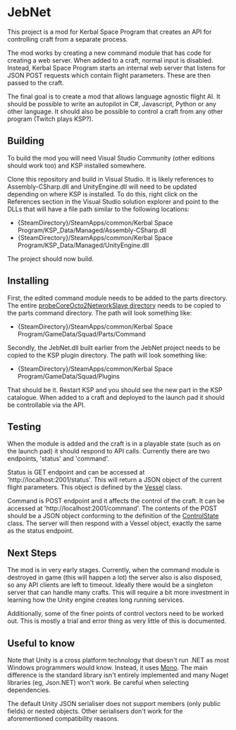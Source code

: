 # JebNet

This project is a mod for Kerbal Space Program that creates an API for controlling craft from a separate process.

The mod works by creating a new command module that has code for creating a web server. When added to a craft, normal input is disabled. Instead, Kerbal Space Program starts an internal web server that listens for JSON POST requests which contain flight parameters. These are then passed to the craft.

The final goal is to create a mod that allows language agnostic flight AI. It should be possible to write an autopilot in C#, Javascript, Python or any other language. It should also be possible to control a craft from any other program (Twitch plays KSP?).

## Building

To build the mod you will need Visual Studio Community (other editions should work too) and KSP installed somewhere.

Clone this repository and build in Visual Studio. It is likely references to Assembly-CSharp.dll and UnityEngine.dll will need to be updated depending on where KSP is installed.
To do this, right click on the References section in the Visual Studio solution explorer and point to the DLLs that will have a file path similar to the following locations:

* {SteamDirectory}/SteamApps/common/Kerbal Space Program/KSP_Data/Managed/Assembly-CSharp.dll
* {SteamDirectory}/SteamApps/common/Kerbal Space Program/KSP_Data/Managed/UnityEngine.dll

The project should now build.

## Installing

First, the edited command module needs to be added to the parts directory. The entire [probeCoreOcto2NetworkSlave directory](https://github.com/RichTeaMan/JebNet/tree/master/JebNet/probeCoreOcto2NetworkSlave) needs to be copied to the parts command directory. The path will look something like:

* {SteamDirectory}/SteamApps/common/Kerbal Space Program/GameData/Squad/Parts/Command

Secondly, the JebNet.dll built earlier from the JebNet project needs to be copied to the KSP plugin directory. The path will look something like:

* {SteamDirectory}/SteamApps/common/Kerbal Space Program/GameData/Squad/Plugins

That should be it. Restart KSP and you should see the new part in the KSP catalogue. When added to a craft and deployed to the launch pad it should be controllable via the API.

## Testing

When the module is added and the craft is in a playable state (such as on the launch pad) it should respond to API calls. Currently there are two endpoints, 'status' and  'command'.

Status is GET endpoint and can be accessed at 'http://localhost:2001/status'. This will return a JSON object of the current flight parameters. This object is defined by the [Vessel](https://github.com/RichTeaMan/JebNet/blob/master/JebNet.Controller/Integration/Domain/Vessel.cs) class.

Command is POST endpoint and it affects the control of the craft. It can be accessed at 'http://localhost:2001/command'. The contents of the POST should be a JSON object conforming to the definition
of the [ControlState](https://github.com/RichTeaMan/JebNet/blob/master/JebNet.Controller/Integration/Domain/ControlState.cs) class. The server will then respond with a Vessel object, exactly the same as the status endpoint.

## Next Steps

The mod is in very early stages. Currently, when the command module is destroyed in game (this will happen a lot) the server also is also disposed, so any API clients are left to timeout. Ideally there would be a singleton server that can handle many crafts. This will require a bit more investment in learning how the Unity engine creates long running services.

Additionally, some of the finer points of control vectors need to be worked out. This is mostly a trial and error thing as very little of this is documented.

## Useful to know

Note that Unity is a cross platform technology that doesn't run .NET as most Windows programmers would know. Instead, it uses [Mono](http://www.mono-project.com/). The main difference is the standard library isn't entirely implemented and many Nuget libraries (eg, Json.NET) won't work. Be careful when selecting dependencies.

The default Unity JSON serialiser does not support members (only public fields) or nested objects. Other serialisers don't work for the aforementioned compatibility reasons.
